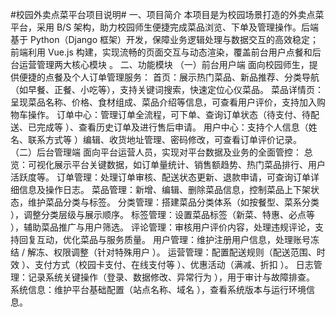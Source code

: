 #校园外卖点菜平台项目说明#
一、项目简介
本项目是为校园场景打造的外卖点菜平台，采用 B/S 架构，助力校园师生便捷完成菜品浏览、下单及管理操作。后端基于 Python（Django 框架）开发，保障业务逻辑处理与数据交互的高效稳定；前端利用 Vue.js 构建，实现流畅的页面交互与动态渲染，覆盖前台用户点餐和后台运营管理两大核心模块 。
二、功能模块
（一）前台用户端
面向校园师生，提供便捷的点餐及个人订单管理服务：
首页：展示热门菜品、新品推荐、分类导航（如早餐、正餐、小吃等），支持关键词搜索，快速定位心仪菜品。
菜品详情页：呈现菜品名称、价格、食材组成、菜品介绍等信息，可查看用户评价，支持加入购物车操作。
订单中心：管理订单全流程，可下单、查询订单状态（待支付、待配送、已完成等 ）、查看历史订单及进行售后申请。
用户中心：支持个人信息（姓名、联系方式等 ）编辑、收货地址管理、密码修改，可查看订单评价记录。
（二）后台管理端
面向平台运营人员，实现对平台数据及业务的全面管控：
总览：可视化展示平台关键数据，如订单量统计、销售额趋势、热门菜品排行、用户活跃度等。
订单管理：处理订单审核、配送状态更新、退款申请，可查询订单详细信息及操作日志。
菜品管理：新增、编辑、删除菜品信息，控制菜品上下架状态，维护菜品分类与标签。
分类管理：搭建菜品分类体系（如按餐型、菜系分类 ），调整分类层级与展示顺序。
标签管理：设置菜品标签（新菜、特惠、必点等 ），辅助菜品推广与用户筛选。
评论管理：审核用户评价内容，处理违规评论，支持回复互动，优化菜品与服务质量。
用户管理：维护注册用户信息，处理账号冻结 / 解冻、权限调整（针对特殊用户 ）。
运营管理：配置配送规则（配送范围、时效 ）、支付方式（校园卡支付、在线支付等 ）、优惠活动（满减、折扣 ）。
日志管理：记录系统关键操作（登录、数据修改、异常行为 ），用于审计与故障排查。
系统信息：维护平台基础配置（站点名称、域名 ），查看系统版本与运行环境信息。
